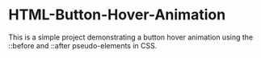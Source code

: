 # HTML-Button-Hover-Animation
This is a simple project demonstrating a button hover animation using the ::before and ::after pseudo-elements in CSS.
